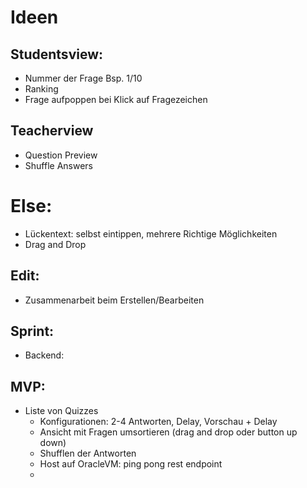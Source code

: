 # Ideen
## Studentsview:
- Nummer der Frage Bsp. 1/10
- Ranking
- Frage aufpoppen bei Klick auf Fragezeichen

## Teacherview
- Question Preview
- Shuffle Answers

# Else:
- Lückentext: selbst eintippen, mehrere Richtige Möglichkeiten
- Drag and Drop

## Edit:
- Zusammenarbeit beim Erstellen/Bearbeiten

## Sprint:
- Backend:

## MVP:
- Liste von Quizzes
    - Konfigurationen: 2-4 Antworten, Delay, Vorschau + Delay 
    - Ansicht mit Fragen umsortieren (drag and drop oder button up down)
    - Shufflen der Antworten
    - Host auf OracleVM: ping pong rest endpoint
    - 